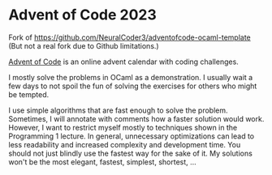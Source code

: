# Advent of Code 2023

Fork of https://github.com/NeuralCoder3/adventofcode-ocaml-template
(But not a real fork due to Github limitations.)

[Advent of Code](https://adventofcode.com/2020/about) is an online advent calendar with coding challenges.

I mostly solve the problems in OCaml as a demonstration.
I usually wait a few days to not spoil the fun of solving the exercises for others who might be tempted.

I use simple algorithms that are fast enough to solve the problem.
Sometimes, I will annotate with comments how a faster solution would work.
However, I want to restrict myself mostly to techniques shown in the Programming 1 lecture.
In general, unnecessary optimizations can lead to less readability and increased complexity and development time.
You should not just blindly use the fastest way for the sake of it.
My solutions won't be the most elegant, fastest, simplest, shortest, ...